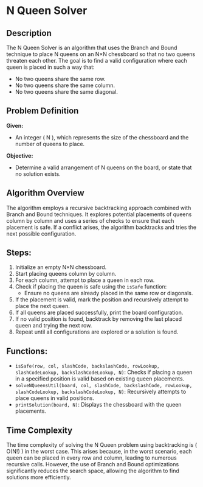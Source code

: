 
# N Queen Solver  

## Description  
The N Queen Solver is an algorithm that uses the Branch and Bound technique to place N queens on an N×N chessboard so that no two queens threaten each other. The goal is to find a valid configuration where each queen is placed in such a way that:

- No two queens share the same row.
- No two queens share the same column.
- No two queens share the same diagonal.

## Problem Definition  
**Given:**

- An integer \( N \), which represents the size of the chessboard and the number of queens to place.
  
**Objective:**

- Determine a valid arrangement of N queens on the board, or state that no solution exists.

## Algorithm Overview  
The algorithm employs a recursive backtracking approach combined with Branch and Bound techniques. It explores potential placements of queens column by column and uses a series of checks to ensure that each placement is safe. If a conflict arises, the algorithm backtracks and tries the next possible configuration.

## Steps:
1. Initialize an empty N×N chessboard.
2. Start placing queens column by column.
3. For each column, attempt to place a queen in each row.
4. Check if placing the queen is safe using the `isSafe` function:
   - Ensure no queens are already placed in the same row or diagonals.
5. If the placement is valid, mark the position and recursively attempt to place the next queen.
6. If all queens are placed successfully, print the board configuration.
7. If no valid position is found, backtrack by removing the last placed queen and trying the next row.
8. Repeat until all configurations are explored or a solution is found.

## Functions:
- `isSafe(row, col, slashCode, backslashCode, rowLookup, slashCodeLookup, backslashCodeLookup, N)`: Checks if placing a queen in a specified position is valid based on existing queen placements.
- `solveNQueensUtil(board, col, slashCode, backslashCode, rowLookup, slashCodeLookup, backslashCodeLookup, N)`: Recursively attempts to place queens in valid positions.
- `printSolution(board, N)`: Displays the chessboard with the queen placements.

## Time Complexity  
The time complexity of solving the N Queen problem using backtracking is \( O(N!) \) in the worst case. This arises because, in the worst scenario, each queen can be placed in every row and column, leading to numerous recursive calls. However, the use of Branch and Bound optimizations significantly reduces the search space, allowing the algorithm to find solutions more efficiently.
